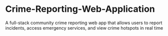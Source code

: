 # Crime-Reporting-Web-Application
A full-stack community crime reporting web app that allows users to report incidents, access emergency services, and view crime hotspots in real time
